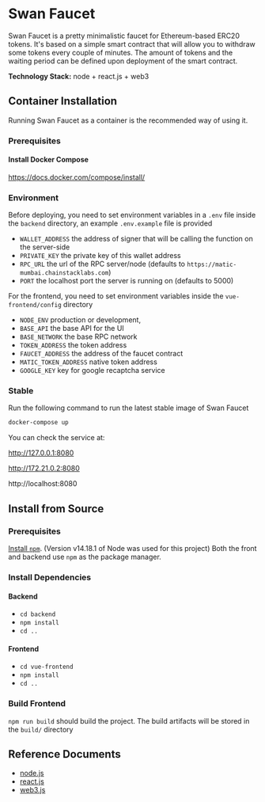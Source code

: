 # Swan Faucet

Swan Faucet is a pretty minimalistic faucet for Ethereum-based ERC20 tokens. It's based on a simple smart contract
that will allow you to withdraw some tokens every couple of minutes. The amount of tokens and the waiting period can be
defined upon deployment of the smart contract. 

**Technology Stack:** node + react.js + web3

## Container Installation

Running Swan Faucet as a container is the recommended way of using it.

### Prerequisites

#### Install Docker Compose

https://docs.docker.com/compose/install/

### Environment

Before deploying, you need to set environment variables in a `.env` file inside the `backend` directory, an
example `.env.example` file is provided

- `WALLET_ADDRESS` the address of signer that will be calling the function on the server-side
- `PRIVATE_KEY` the private key of this wallet address
- `RPC_URL` the url of the RPC server/node (defaults to `https://matic-mumbai.chainstacklabs.com`)
- `PORT` the localhost port the server is running on (defaults to 5000)

For the frontend, you need to set environment variables inside the `vue-frontend/config` directory

- `NODE_ENV` production or development,
- `BASE_API` the base API for the UI
- `BASE_NETWORK` the base RPC network
- `TOKEN_ADDRESS` the token address
- `FAUCET_ADDRESS` the address of the faucet contract
- `MATIC_TOKEN_ADDRESS` native token address
- `GOOGLE_KEY` key for google recaptcha service

### Stable

Run the following command to run the latest stable image of Swan Faucet

```bash
docker-compose up
```

You can check the service at:

http://127.0.0.1:8080

http://172.21.0.2:8080

http://localhost:8080

## Install from Source

### Prerequisites

[Install `npm`](https://nodejs.org/en/download/). (Version v14.18.1 of Node was used for this project) Both the front
and backend use `npm` as the package manager.

### Install Dependencies

#### Backend

- `cd backend`
- `npm install`
- `cd ..`

#### Frontend

- `cd vue-frontend`
- `npm install`
- `cd ..`

### Build Frontend

`npm run build` should build the project. The build artifacts will be stored in the `build/` directory

## Reference Documents

- [node.js](https://nodejs.org/en/docs/)
- [react.js](https://reactjs.org/)
- [web3.js](https://web3js.readthedocs.io/en/v1.5.2/)
